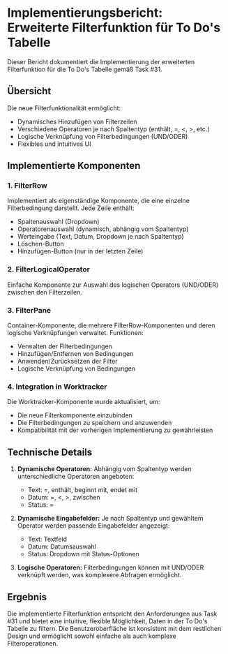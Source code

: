 # Implementierungsbericht: Erweiterte Filterfunktion für To Do's Tabelle

Dieser Bericht dokumentiert die Implementierung der erweiterten Filterfunktion für die To Do's Tabelle gemäß Task #31.

## Übersicht

Die neue Filterfunktionalität ermöglicht:
- Dynamisches Hinzufügen von Filterzeilen
- Verschiedene Operatoren je nach Spaltentyp (enthält, =, <, >, etc.)
- Logische Verknüpfung von Filterbedingungen (UND/ODER)
- Flexibles und intuitives UI

## Implementierte Komponenten

### 1. FilterRow

Implementiert als eigenständige Komponente, die eine einzelne Filterbedingung darstellt. Jede Zeile enthält:
- Spaltenauswahl (Dropdown)
- Operatorenauswahl (dynamisch, abhängig vom Spaltentyp)
- Werteingabe (Text, Datum, Dropdown je nach Spaltentyp)
- Löschen-Button
- Hinzufügen-Button (nur in der letzten Zeile)

### 2. FilterLogicalOperator

Einfache Komponente zur Auswahl des logischen Operators (UND/ODER) zwischen den Filterzeilen.

### 3. FilterPane

Container-Komponente, die mehrere FilterRow-Komponenten und deren logische Verknüpfungen verwaltet. Funktionen:
- Verwalten der Filterbedingungen
- Hinzufügen/Entfernen von Bedingungen
- Anwenden/Zurücksetzen der Filter
- Logische Verknüpfung von Bedingungen

### 4. Integration in Worktracker

Die Worktracker-Komponente wurde aktualisiert, um:
- Die neue Filterkomponente einzubinden
- Die Filterbedingungen zu speichern und anzuwenden
- Kompatibilität mit der vorherigen Implementierung zu gewährleisten

## Technische Details

1. **Dynamische Operatoren:**
   Abhängig vom Spaltentyp werden unterschiedliche Operatoren angeboten:
   - Text: =, enthält, beginnt mit, endet mit
   - Datum: =, <, >, zwischen
   - Status: =

2. **Dynamische Eingabefelder:**
   Je nach Spaltentyp und gewähltem Operator werden passende Eingabefelder angezeigt:
   - Text: Textfeld
   - Datum: Datumsauswahl
   - Status: Dropdown mit Status-Optionen

3. **Logische Operatoren:**
   Filterbedingungen können mit UND/ODER verknüpft werden, was komplexere Abfragen ermöglicht.

## Ergebnis

Die implementierte Filterfunktion entspricht den Anforderungen aus Task #31 und bietet eine intuitive, flexible Möglichkeit, Daten in der To Do's Tabelle zu filtern. Die Benutzeroberfläche ist konsistent mit dem restlichen Design und ermöglicht sowohl einfache als auch komplexe Filteroperationen. 